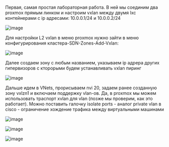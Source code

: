 
Первая, самая простая лабораторная работа. В ней мы соединим два proxmox прямым линком и настроим vxlan между двумя lxc контейнерами с ip адресами: 10.0.0.1/24 и 10.0.0.2/24

![image](https://github.com/user-attachments/assets/493b6043-89a7-44d0-9567-3f48dfafdbe0)


Для настройки L2 vxlan в меню proxmox нужно зайти в меню конфигурирования кластера-SDN-Zones-Add-Vxlan:

![image](https://github.com/user-attachments/assets/3a4ee1fe-a999-4345-81c8-e15086d63428)

Далее создаем зону с любым названием, указываем ip адрера других гипервизоров с кторорыми будем устанавливать vxlan пиринг


![image](https://github.com/user-attachments/assets/13ec5e41-4ab2-4311-8a69-88639ef4c12d)

Дальше идем в VNets, прорисываем nvi 20, задаем ранее созданную зону vxlzn1 и включаем поддержку vlan-ов. Да, в proxmox мы можем использовать траспорт xvlan для vlan (позже мы проверим, как это работает). Можно поставить галочку isolate ports - аналог private vlan в cisco - ограничение хождение трафика между виртуальными машинами

![image](https://github.com/user-attachments/assets/dce014f5-aa77-46df-ae64-b5705b7959ff)






![image](https://github.com/user-attachments/assets/dfd0ffa5-61b6-435e-98ba-2e4db8a5437b)

![image](https://github.com/user-attachments/assets/d9872eff-4e11-4780-95bb-80a22f4e23c2)

